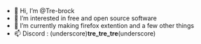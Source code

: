 - 👋 Hi, I’m @Tre-brock
- 👀 I’m interested in free and open source software
- 🌱 I’m currently making firefox extention and a few other things
- 📫 Discord : (underscore)__tre_tre_tre__(underscore) 


